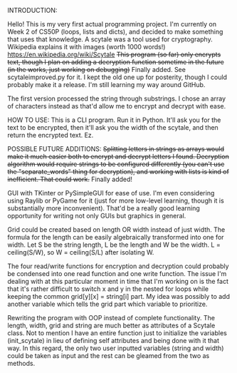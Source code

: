 INTRODUCTION:

Hello! This is my very first actual programming project. I'm currently on Week 2 of CS50P (loops, lists and dicts), and decided to make something that uses that knowledge. A scytale was a tool used for cryptography. Wikipedia explains it with images (worth 1000 words!)
https://en.wikipedia.org/wiki/Scytale
~~This program (so far) only encrypts text, though I plan on adding a decryption function sometime in the future (in the works, just working on debugging)~~
Finally added. See scytaleimproved.py for it. I kept the old one up for posterity, though I could probably make it a release. I'm still learning my way around GitHub.

The first version processed the string through substrings. I chose an array of characters instead as that'd allow me to encrypt and decrypt with ease.

HOW TO USE:
This is a CLI program. Run it in Python. It'll ask you for the text to be encrypted, then it'll ask you the width of the scytale, and then return the encrypted text. Ez. 

POSSIBLE FUTURE ADDITIONS:
~~Splitting letters in strings as arrays would make it much easier both to encrypt and decrypt letters I found. Decryption algorithm would require strings to be configured differently (you can't use the "separate_words" thing for decryption), and working with lists is kind of inefficient. That could work.~~
Finally added! 

GUI with TKinter or PySimpleGUI for ease of use. I'm even considering using Raylib or PyGame for it (just for more low-level learning, though it is substantially more inconvenient). That'd be a really good learning opportunity for writing not only GUIs but graphics in general. 

Grid could be created based on length OR width instead of just width. The formula for the length can be easily algebraically transformed into one for width. 
Let S be the string length, L be the length and W be the width. L = ceiling(S/W), so W = ceiling(S/L) after isolating W. 

The four read/write functions for encryption and decryption could probably be condensed into one read function and one write function. The issue I'm dealing with at this particular moment in time that I'm working on is the fact that it's rather difficult to switch x and y in the nested for loops while keeping the common grid[y][x] = string[i] part. My idea was possibly to add another variable which tells the grid part which variable to prioritize.

Rewriting the program with OOP instead of complete functionality. The length, width, grid and string are much better as attributes of a Scytale class. Not to mention I have an entire function just to initialize the variables (init_scytale) in lieu of defining self attributes and being done with it that way. In this regard, the only two user inputted variables (string and width) could be taken as input and the rest can be gleamed from the two as methods. 
